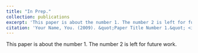 ```yaml
---
title: "In Prep."
collection: publications
excerpt: 'This paper is about the number 1. The number 2 is left for future work.'
citation: 'Your Name, You. (2009). &quot;Paper Title Number 1.&quot; <i>Journal 1</i>. 1(1).'
---
```

This paper is about the number 1. The number 2 is left for future work.

